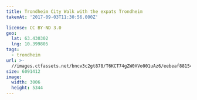 ```yaml
---
title: Trondheim City Walk with the expats Trondheim
takenAt: '2017-09-03T11:30:56.000Z'

license: CC BY-ND 3.0
geo:
  lat: 63.430302
  lng: 10.399805
tags:
  - trondheim
url: >-
  //images.ctfassets.net/bncv3c2gt878/T6KCT74gZW0XVo001uAz6/eebeaf881543cce77fc35cb7e5348f09/trondheim-city-walk-with-the-expats-trondheim_36837583282_o
size: 6091412
image:
  width: 3006
  height: 5344
---
```

